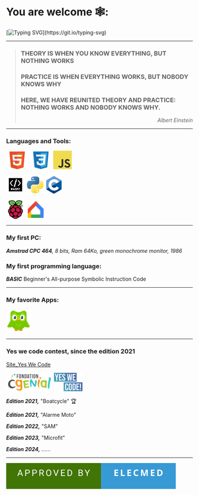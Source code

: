 # You are welcome  🕸️: 
[![Typing SVG](https://readme-typing-svg.demolab.com?font=Fira+Code&weight=600&size=30&pause=1000&color=C7E4FD&random=false&width=600&lines=Get+out+of+the+soup+and+slide!)](https://git.io/typing-svg)

----
  > ### THEORY IS WHEN YOU KNOW EVERYTHING, BUT NOTHING WORKS
> ### PRACTICE IS WHEN EVERYTHING WORKS, BUT NOBODY KNOWS WHY
> ### HERE, WE HAVE REUNITED THEORY AND PRACTICE: NOTHING WORKS AND NOBODY KNOWS WHY.
> _<p align =right>Albert Einstein</p>_

----
### Languages and Tools:   
![HTML](https://github.com/profelecmed/profelecmed/blob/main/html5gitonline.png) ![CSS3](https://github.com/profelecmed/profelecmed/blob/main/CSSgitonline.png)  ![JavaScript ](https://github.com/profelecmed/profelecmed/blob/main/JSgitonline.png)   

![Basic](https://github.com/profelecmed/profelecmed/blob/main/basicgitonline.bmp)  ![Python](https://github.com/profelecmed/profelecmed/blob/main/pythongitonline.png)   ![C](https://github.com/profelecmed/profelecmed/blob/main/conline.png)


![Pi](https://github.com/profelecmed/profelecmed/blob/main/raspberry-pionline.png)   ![google_home](https://github.com/profelecmed/profelecmed/blob/main/googlehome_online.png) 


----    

### My first PC:   
_**Amstrad CPC 464**, 8 bits, Ram 64Ko, green monochrome monitor, 1986_
    
### My first programming language:
_**BASIC**_  Beginner's All-purpose Symbolic Instruction Code

----    

### My favorite Apps:
![Duolingo](https://github.com/profelecmed/profelecmed/blob/main/duolingoonline.png) 

----    

### Yes we code contest, since the edition 2021

[Site_Yes We Code](https://www.cgenial.org/82-nos-actions/162-yes-we-code)

![CGENIAL](https://github.com/profelecmed/profelecmed/blob/main/cgenialONLINE.png)   ![yeswecode](https://github.com/profelecmed/profelecmed/blob/main/yvconline.png) 

_**Edition 2021,**_  "Boatcycle"   :trophy:

_**Edition 2021,**_  "Alarme Moto"
  
_**Edition 2022,**_  "SAM"
  
_**Edition 2023,**_  "Microfit"

_**Edition 2024,**_  ......

----   
![forthebadge](https://github.com/profelecmed/profelecmed/blob/main/APPROVED%20BY-ELECMED.svg)


<!--
https://learn.microsoft.com/fr-fr/azure/devops/project/wiki/markdown-guidance?view=azure-devops

https://medium.com/@abhiappmobiledeveloper/guide-to-writing-on-readme-md-markdown-file-for-github-project-8aad4e4e2a15

# header H1
## header H2
### header H3
#### header H4
##### header H5
###### header H6

entrez deux espaces avant le saut de ligne, puis sélectionnez Entrée pour commencer un nouveau paragraphe.

> Single line quote
>> Nested quote

**profelecmed/profelecmed** is a ✨ _special_ ✨ repository because its `README.md` (this file) appears on your GitHub profile.

La ligne au-dessus de la ligne contenant le --- doit être vide.

Here are some ideas to get you started:

- 🔭 I’m currently working on ...
- 🌱 I’m currently learning ...
- 👯 I’m looking to collaborate on ...
- 🤔 I’m looking for help with ...
- 💬 Ask me about ...
- 📫 How to reach me: ...
- 😄 Pronouns: ...
- ⚡ Fun fact: ...
[![forthebadge](https://forthebadge.com/images/featured/featured-uses-html.svg)](https://forthebadge.com)
[![forthebadge](https://forthebadge.com/images/badges/approved-by-george-costanza.svg)](https://forthebadge.com)

## What are attributes that distinguishes the elearning from other learnings?
-->
